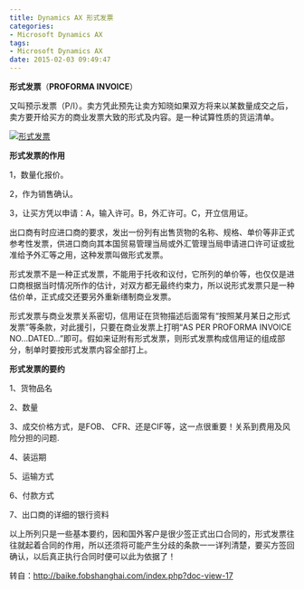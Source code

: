 ```yaml
---
title: Dynamics AX 形式发票
categories:
- Microsoft Dynamics AX
tags:
- Microsoft Dynamics AX
date: 2015-02-03 09:49:47
---
```


**形式发票**（**PROFORMA INVOICE**）

又叫预示发票（P/I）。卖方凭此预先让卖方知晓如果双方将来以某数量成交之后，卖方要开给买方的商业发票大致的形式及内容。是一种试算性质的货运清单。

<span id="more-256"></span>

[![形式发票](http://reinhardhsu.com/wp-content/uploads/2015/02/形式发票.gif)](http://reinhardhsu.com/wp-content/uploads/2015/02/形式发票.gif)

**形式发票的作用**

1，数量化报价。

2，作为销售确认。

3，让买方凭以申请：A，输入许可。B，外汇许可。C，开立信用证。

出口商有时应进口商的要求，发出一份列有出售货物的名称、规格、单价等非正式参考性发票，供进口商向其本国贸易管理当局或外汇管理当局申请进口许可证或批准给予外汇等之用，这种发票叫做形式发票。

形式发票不是一种正式发票，不能用于托收和议付，它所列的单价等，也仅仅是进口商根据当时情况所作的估计，对双方都无最终约束力，所以说形式发票只是一种估价单，正式成交还要另外重新缮制商业发票。

形式发票与商业发票关系密切，信用证在货物描述后面常有“按照某月某日之形式发票”等条款，对此援引，只要在商业发票上打明“AS PER PROFORMA INVOICE NO…DATED…”即可。假如来证附有形式发票，则形式发票构成信用证的组成部分，制单时要按形式发票内容全部打上。

**形式发票的要约**

1、货物品名

2、数量

3、成交价格方式，是FOB、 CFR、还是CIF等，这一点很重要！关系到费用及风险分担的问题.

4、装运期

5、运输方式

6、付款方式

7、出口商的详细的银行资料

以上所列只是一些基本要约，因和国外客户是很少签正式出口合同的，形式发票往往就起着合同的作用，所以还须将可能产生分歧的条款一一详列清楚，要买方签回确认，以后真正执行合同时便可以此为依据了！

转自：http://baike.fobshanghai.com/index.php?doc-view-17
